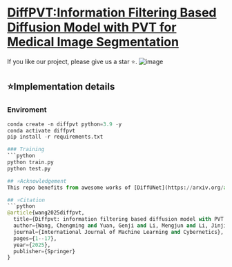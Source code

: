 # [DiffPVT:Information Filtering Based Diffusion Model with PVT for Medical Image Segmentation](https://link.springer.com/article/10.1007/s13042-024-02519-3)
 If you like our project, please give us a star ⭐.
![image](https://github.com/user-attachments/assets/46adbfaa-b74d-4a63-89c9-a9ebbad059d0)

## ⭐Implementation details
### Enviroment
```python
conda create -n diffpvt python=3.9 -y
conda activate diffpvt
pip install -r requirements.txt

### Training
```python
python train.py
python test.py

## ⭐Acknowledgement
This repo benefits from awesome works of [DiffUNet](https://arxiv.org/abs/2303.10326), [PVTv2](https://link.springer.com/article/10.1007/s41095-022-0274-8), [AgentAttention](https://link.springer.com/chapter/10.1007/978-3-031-72973-7_8). Please also consider citing them.

## ⭐Citation
```python
@article{wang2025diffpvt,
  title={Diffpvt: information filtering based diffusion model with PVT for medical image segmentation},
  author={Wang, Chengming and Yuan, Genji and Li, Mengjun and Li, Jinjiang},
  journal={International Journal of Machine Learning and Cybernetics},
  pages={1--17},
  year={2025},
  publisher={Springer}
}
